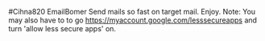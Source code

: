 #Cihna820 EmailBomer
Send mails so fast on target mail.
Enjoy.
Note:
You may also have to to go https://myaccount.google.com/lesssecureapps and turn 'allow less secure apps' on.
